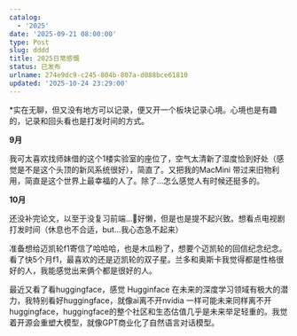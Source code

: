 ```yaml
---
catalog:
  - '2025'
date: '2025-09-21 08:00:00'
type: Post
slug: dddd
title: 2025日常感慨
status: 已发布
urlname: 274e9dc9-c245-804b-807a-d088bce61810
updated: '2025-10-24 23:29:00'
---
```


*实在无聊，但又没有地方可以记录，便又开一个板块记录心境。心境也是有趣的，记录和回头看也是打发时间的方式。


**9月**


我可太喜欢找师妹借的这个1楼实验室的座位了，空气太清新了湿度恰到好处（感觉是不是这个头顶的新风系统很好），简直了。又把我的MacMini 带过来旧物利用，简直是这个世界上最幸福的人了。除了…怎么感觉人有时候还挺多的。


**10月**


还没补完论文，以至于没复习前端…🥲好懒，但是也是提不起兴致。想看点电视剧打发时间（休息也不合适，but…我心态急不起来）


准备想给迈凯轮f1寄信了哈哈哈，也是木瓜粉了，想要个迈凯轮的回信纪念纪念。看了快5个月f1，最喜欢的还是迈凯轮的双子星。兰多和奥斯卡我觉得都是性格很好的人，我能感觉出来俩个都是很好的人。


最近又看了看huggingface，感觉 Hugginface 在未来的深度学习领域有极大的潜力，我特别看好huggingface，就像ai离不开nvidia 一样可能未来同样离不开 huggingface，huggingface的整个社区和生态估值几乎是未来举足轻重的。我觉着开源会重塑大模型，就像GPT商业化了自然语言对话模型。

